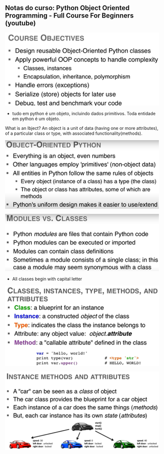 ## Notas do curso: Python Object Oriented Programming - Full Course For Beginners (youtube)

![alt text](image-5.png)

- tudo em python é um objeto, incluindo dados primitivos. Toda entidade em python é um objeto.

What is an Ibject?
An object is a unit of data (having one or more attributes), of a particular class or type, with associated functionality(methods).

![alt text](image-2.png)

![alt text](image-3.png)

- All classes begin with capital letter

![alt text](image-6.png)

![alt text](image-7.png)






